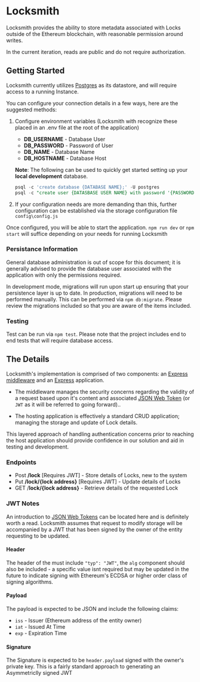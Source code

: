 # Locksmith

Locksmith provides the ability to store metadata associated with Locks outside
of the Ethereum blockchain, with reasonable permission around writes.

In the current iteration, reads are public and do not require authorization.

## Getting Started

Locksmith currently utilizes [Postgres](https://www.postgresql.org/) as its datastore, and will require access to a running Instance. 

You can configure your connection details in a few ways, here are the suggested methods:

1. Configure environment variables (Locksmith with recognize these placed in
 an .env file at the root of the application)
   * **DB_USERNAME** - Database User
   * **DB_PASSWORD** - Password of User
   * **DB_NAME** - Database Name
   * **DB_HOSTNAME** - Database Host




   __Note__: The following can be used to quickly get started setting up your __local development__ database.
   ```sql
   psql -c 'create database {DATABASE NAME};' -U postgres
   psql -c "create user {DATASBASE USER NAME} with password '{PASSWORD}';" -U postgres
   ```

2. If your configuration needs are more demanding than this, further configuration 
can be established via the storage configuration file  `config\config.js`

Once configured, you will be able to start the application. `npm run dev` or `npm start` will suffice depending on your needs for running Locksmith

### Persistance Information

General database administration is out of scope for this document; it is generally
advised to provide the database user associated with the application with only the permissions required.

In development mode, migrations will run upon start up ensuring that your persistence layer is up to date. In production, migrations will need to be performed manually. This can be performed via `npm db:migrate`. Please review the migrations included so that you are aware of the items included.

### Testing

Test can be run via `npm test`. Please note that the project includes end to end tests that
will require database access.

## The Details

Locksmith's implementation is comprised of two components: an [Express middleware](https://expressjs.com/en/guide/using-middleware.html)
and an [Express](https://expressjs.com/) application. 

* The middleware manages the security concerns regarding the validity of a request based upon it's
 content and associated [JSON Web Token](#jwt-notes) (or `JWT` as it will be referred to going forward)..

*  The hosting application is effectively a standard CRUD application; managing the storage
 and update of Lock details.

This layered approach of handling authentication concerns prior to reaching the host application
 should provide confidence in our solution and aid in testing and development. 

### Endpoints

- Post **/lock** [Requires JWT] - Store details of Locks, new to the system
- Put **/lock/{lock address}** [Requires JWT] - Update details of Locks
- GET /**lock/{lock address}** - Retrieve details of the requested Lock

### JWT Notes

An introduction to [JSON Web Tokens](https://jwt.io/introduction/) can be located here and is definitely worth a read.
 Locksmith assumes that request to modify storage will be accompanied by a JWT that has been signed by the owner of the entity requesting to be updated.

#### Header

The header of the must include `"typ": "JWT"`, the `alg` component should also be included -  a
 specific value isnt required but may be updated in the future to indicate signing with Ethereum's ECDSA
  or higher order class of signing algorithms.

#### Payload

The payload is expected to be JSON and include the following claims:

* `iss` - Issuer (Ethereum address of the entity owner)
* `iat` - Issued At Time
* `exp` - Expiration Time 

#### Signature

The Signature is expected to be `header.payload` signed with the owner's private key. This is a fairly 
standard approach to generating an Asymmetriclly signed JWT







